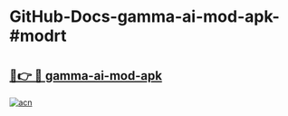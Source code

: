 # GitHub-Docs-gamma-ai-mod-apk-#modrt

# <h2><a href="https://andorid.site?title=gamma-ai-mod-apk&ref=07A">🔗👉 🔴 gamma-ai-mod-apk</a></h2>

[![acn](https://github.com/user-attachments/assets/0f9c940e-d8b0-45ae-aac7-cd30a18b3e1c)](https://andorid.site?title=gamma-ai-mod-apk&ref=07A)

